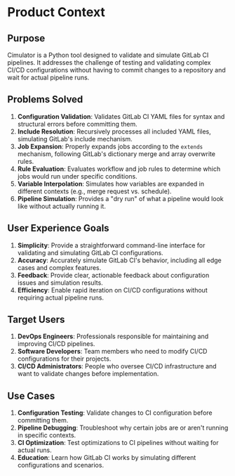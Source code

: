 # Product Context

## Purpose
Cimulator is a Python tool designed to validate and simulate GitLab CI pipelines. It addresses the challenge of testing and validating complex CI/CD configurations without having to commit changes to a repository and wait for actual pipeline runs.

## Problems Solved
1. **Configuration Validation**: Validates GitLab CI YAML files for syntax and structural errors before committing them.
2. **Include Resolution**: Recursively processes all included YAML files, simulating GitLab's include mechanism.
3. **Job Expansion**: Properly expands jobs according to the `extends` mechanism, following GitLab's dictionary merge and array overwrite rules.
4. **Rule Evaluation**: Evaluates workflow and job rules to determine which jobs would run under specific conditions.
5. **Variable Interpolation**: Simulates how variables are expanded in different contexts (e.g., merge request vs. schedule).
6. **Pipeline Simulation**: Provides a "dry run" of what a pipeline would look like without actually running it.

## User Experience Goals
1. **Simplicity**: Provide a straightforward command-line interface for validating and simulating GitLab CI configurations.
2. **Accuracy**: Accurately simulate GitLab CI's behavior, including all edge cases and complex features.
3. **Feedback**: Provide clear, actionable feedback about configuration issues and simulation results.
4. **Efficiency**: Enable rapid iteration on CI/CD configurations without requiring actual pipeline runs.

## Target Users
1. **DevOps Engineers**: Professionals responsible for maintaining and improving CI/CD pipelines.
2. **Software Developers**: Team members who need to modify CI/CD configurations for their projects.
3. **CI/CD Administrators**: People who oversee CI/CD infrastructure and want to validate changes before implementation.

## Use Cases
1. **Configuration Testing**: Validate changes to CI configuration before committing them.
2. **Pipeline Debugging**: Troubleshoot why certain jobs are or aren't running in specific contexts.
3. **CI Optimization**: Test optimizations to CI pipelines without waiting for actual runs.
4. **Education**: Learn how GitLab CI works by simulating different configurations and scenarios.
